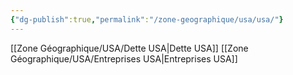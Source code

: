 ```yaml
---
{"dg-publish":true,"permalink":"/zone-geographique/usa/usa/"}
---
```


[[Zone Géographique/USA/Dette USA\|Dette USA]]
[[Zone Géographique/USA/Entreprises USA\|Entreprises USA]]



